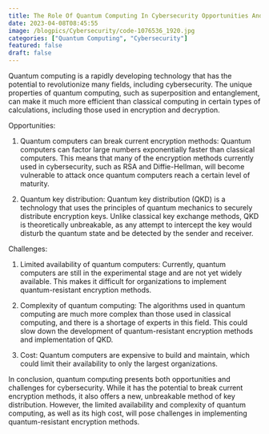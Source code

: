 ```yaml
---
title: The Role Of Quantum Computing In Cybersecurity Opportunities And Challenges
date: 2023-04-08T08:45:55
image: /blogpics/Cybersecurity/code-1076536_1920.jpg
categories: ["Quantum Computing", "Cybersecurity"]
featured: false
draft: false
---
```



Quantum computing is a rapidly developing technology that has the potential to revolutionize many fields, including cybersecurity. The unique properties of quantum computing, such as superposition and entanglement, can make it much more efficient than classical computing in certain types of calculations, including those used in encryption and decryption.

Opportunities:

1. Quantum computers can break current encryption methods: Quantum computers can factor large numbers exponentially faster than classical computers. This means that many of the encryption methods currently used in cybersecurity, such as RSA and Diffie-Hellman, will become vulnerable to attack once quantum computers reach a certain level of maturity.

2. Quantum key distribution: Quantum key distribution (QKD) is a technology that uses the principles of quantum mechanics to securely distribute encryption keys. Unlike classical key exchange methods, QKD is theoretically unbreakable, as any attempt to intercept the key would disturb the quantum state and be detected by the sender and receiver.

Challenges:

1. Limited availability of quantum computers: Currently, quantum computers are still in the experimental stage and are not yet widely available. This makes it difficult for organizations to implement quantum-resistant encryption methods.

2. Complexity of quantum computing: The algorithms used in quantum computing are much more complex than those used in classical computing, and there is a shortage of experts in this field. This could slow down the development of quantum-resistant encryption methods and implementation of QKD.

3. Cost: Quantum computers are expensive to build and maintain, which could limit their availability to only the largest organizations.

In conclusion, quantum computing presents both opportunities and challenges for cybersecurity. While it has the potential to break current encryption methods, it also offers a new, unbreakable method of key distribution. However, the limited availability and complexity of quantum computing, as well as its high cost, will pose challenges in implementing quantum-resistant encryption methods.